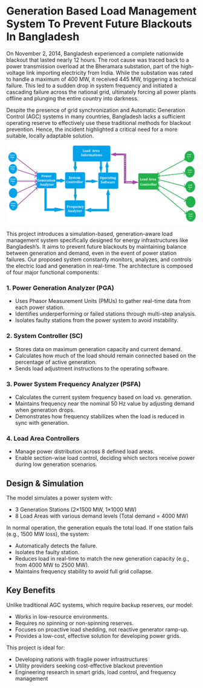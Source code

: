 # Generation Based Load Management System To Prevent Future Blackouts In Bangladesh
On November 2, 2014, Bangladesh experienced a complete nationwide blackout that lasted nearly 12 hours. The root cause was traced back to a power transmission overload at the Bheramara substation, part of the high-voltage link importing electricity from India. While the substation was rated to handle a maximum of 400 MW, it received 445 MW, triggering a technical failure. This led to a sudden drop in system frequency and initiated a cascading failure across the national grid, ultimately forcing all power plants offline and plunging the entire country into darkness.

Despite the presence of grid synchronization and Automatic Generation Control (AGC) systems in many countries, Bangladesh lacks a sufficient operating reserve to effectively use these traditional methods for blackout prevention. Hence, the incident highlighted a critical need for a more suitable, locally adaptable solution.

![Block Diagram of Our Proposed Model.png](https://github.com/mehedihassanarman/Generation-Based-Load-Management-System-to-Prevent-Future-Blackouts-in-Bangladesh/blob/main/Project%20Image/Block%20Diagram%20of%20Our%20Proposed%20Model.png)

This project introduces a simulation-based, generation-aware load management system specifically designed for energy infrastructures like Bangladesh’s. It aims to prevent future blackouts by maintaining balance between generation and demand, even in the event of power station failures. Our proposed system constantly monitors, analyzes, and controls the electric load and generation in real-time. The architecture is composed of four major functional components:

### 1. Power Generation Analyzer (PGA)
- Uses Phasor Measurement Units (PMUs) to gather real-time data from each power station.
- Identifies underperforming or failed stations through multi-step analysis.
- Isolates faulty stations from the power system to avoid instability.
### 2. System Controller (SC)
- Stores data on maximum generation capacity and current demand.
- Calculates how much of the load should remain connected based on the percentage of active generation.
- Sends load adjustment instructions to the operating software.
### 3. Power System Frequency Analyzer (PSFA)
- Calculates the current system frequency based on load vs. generation.
- Maintains frequency near the nominal 50 Hz value by adjusting demand when generation drops.
- Demonstrates how frequency stabilizes when the load is reduced in sync with generation.
### 4. Load Area Controllers
- Manage power distribution across 8 defined load areas.
- Enable section-wise load control, deciding which sectors receive power during low generation scenarios.

## Design & Simulation
The model simulates a power system with:
- 3 Generation Stations (2×1500 MW, 1×1000 MW)
- 8 Load Areas with various demand levels (Total demand = 4000 MW)

In normal operation, the generation equals the total load. If one station fails (e.g., 1500 MW loss), the system:
- Automatically detects the failure.
- Isolates the faulty station.
- Reduces load in real-time to match the new generation capacity (e.g., from 4000 MW to 2500 MW).
- Maintains frequency stability to avoid full grid collapse.

## Key Benefits
Unlike traditional AGC systems, which require backup reserves, our model:
- Works in low-resource environments.
- Requires no spinning or non-spinning reserves.
- Focuses on proactive load shedding, not reactive generator ramp-up.
- Provides a low-cost, effective solution for developing power grids.

This project is ideal for:
- Developing nations with fragile power infrastructures
- Utility providers seeking cost-effective blackout prevention
- Engineering research in smart grids, load control, and frequency management
